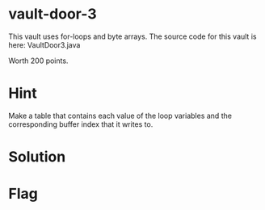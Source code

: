 # vault-door-3
This vault uses for-loops and byte arrays. The source code for this vault is here: VaultDoor3.java

Worth 200 points.

# Hint
Make a table that contains each value of the loop variables and the corresponding buffer index that it writes to.

# Solution


# Flag
